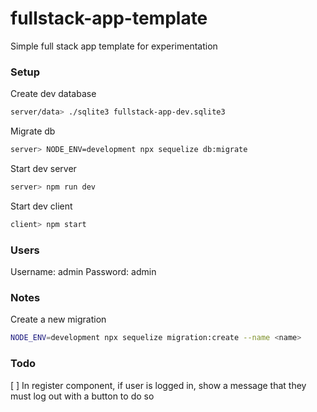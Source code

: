# fullstack-app-template
Simple full stack app template for experimentation

### Setup

Create dev database
```bash
server/data> ./sqlite3 fullstack-app-dev.sqlite3
```
Migrate db
```bash
server> NODE_ENV=development npx sequelize db:migrate
```

Start dev server
```bash
server> npm run dev
```

Start dev client
```bash
client> npm start
```

### Users

Username: admin
Password: admin

### Notes

Create a new migration
```bash
NODE_ENV=development npx sequelize migration:create --name <name>
```

### Todo

[ ] In register component, if user is logged in, show a message that they must log out with a button to do so